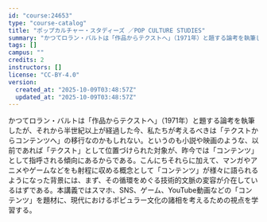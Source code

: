 ```yaml
---
id: "course:24653"
type: "course-catalog"
title: "ポップカルチャー・スタディーズ ／POP CULTURE STUDIES"
summary: "かつてロラン・バルトは「作品からテクストへ」（1971年）と題する論考を執筆したが、それから半世紀以上が経過した今、私たちが考えるべきは「テクストからコンテンツへ」の移行なのかもしれない。というのも小説や映画のような、以前であれば「テクスト…"
tags: []
campus: ""
credits: 2
instructors: []
license: "CC-BY-4.0"
version:
  created_at: "2025-10-09T03:48:57Z"
  updated_at: "2025-10-09T03:48:57Z"
---
```

かつてロラン・バルトは「作品からテクストへ」（1971年）と題する論考を執筆したが、それから半世紀以上が経過した今、私たちが考えるべきは「テクストからコンテンツへ」の移行なのかもしれない。というのも小説や映画のような、以前であれば「テクスト」として位置づけられた対象が、昨今では「コンテンツ」として指呼される傾向にあるからである。こんにちそれらに加えて、マンガやアニメやゲームなどをも射程に収める概念として「コンテンツ」が様々に語られるようになった背景には、まず、その循環をめぐる技術的文脈の変容が介在しているはずである。本講義ではスマホ、SNS、ゲーム、YouTube動画などの「コンテンツ」を題材に、現代におけるポピュラー文化の諸相を考えるための視点を学習する。
